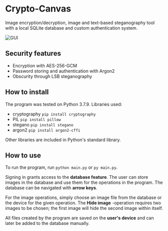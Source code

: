 # Crypto-Canvas
Image encryption/decryption, image and text-based steganography tool with a local SQLite database and custom authentication system.

![GUI](https://github.com/irriv/Crypto-Canvas/assets/105553132/ccd82381-d553-4c46-9315-0c94b3adbd78)
## Security features
- Encryption with AES-256-GCM
- Password storing and authentication with Argon2
- Obscurity through LSB steganography
## How to install
The program was tested on Python 3.7.9.
Libraries used:
- cryptography `pip install cryptography`
- PIL `pip install pillow`
- stegano `pip install stegano`
- argon2 `pip install argon2-cffi`

Other libraries are included in Python's standard library.
## How to use
To run the program, run `python main.py` or `py main.py`.

Signing in grants access to the **database feature**. The user can store images in the database and use them for the operations in the program. The database can be navigated with **arrow keys**.

For the image operations, simply choose an image file from the database or the device for the given operation. The **Hide image** -operation requires two images to be chosen; the first image will hide the second image within itself.

All files created by the program are saved on the **user's device** and can later be added to the database manually.
